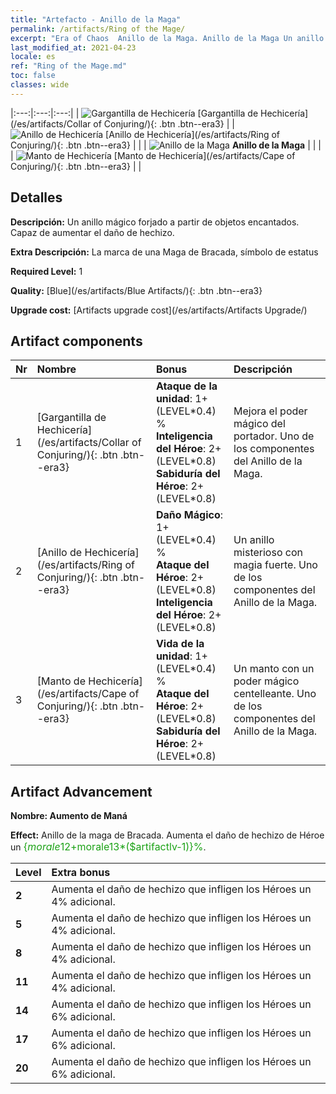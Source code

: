 ```yaml
---
title: "Artefacto - Anillo de la Maga"
permalink: /artifacts/Ring of the Mage/
excerpt: "Era of Chaos  Anillo de la Maga. Anillo de la Maga Un anillo mágico forjado a partir de objetos encantados. Capaz de aumentar el daño de hechizo."
last_modified_at: 2021-04-23
locale: es
ref: "Ring of the Mage.md"
toc: false
classes: wide
---
```


  |:---:|:---:|:---:| 
  | ![Gargantilla de Hechicería](/images/t/artifact_40221.png) [Gargantilla de Hechicería](/es/artifacts/Collar of Conjuring/){: .btn .btn--era3} |   | ![Anillo de Hechicería](/images/t/artifact_40221.png) [Anillo de Hechicería](/es/artifacts/Ring of Conjuring/){: .btn .btn--era3} | 
  |   | ![Anillo de la Maga](/images/t/icon_artifact_22.png) **Anillo de la Maga** |  | 
  |   | ![Manto de Hechicería](/images/t/artifact_40221.png) [Manto de Hechicería](/es/artifacts/Cape of Conjuring/){: .btn .btn--era3} |   | 


## Detalles

 **Descripción:** Un anillo mágico forjado a partir de objetos encantados. Capaz de aumentar el daño de hechizo.

 **Extra Descripción:** La marca de una Maga de Bracada, símbolo de estatus

 **Required Level:** 1

 **Quality:** [Blue](/es/artifacts/Blue Artifacts/){: .btn .btn--era3}

 **Upgrade cost:** [Artifacts upgrade cost](/es/artifacts/Artifacts Upgrade/)



## Artifact components

  | Nr |    Nombre    |   Bonus | Descripción | 
  |:---|:-----------|:--------|:------------| 
  | 1 | [Gargantilla de Hechicería](/es/artifacts/Collar of Conjuring/){: .btn .btn--era3} | **Ataque de la unidad**: 1+(LEVEL\*0.4) %<br/>**Inteligencia del Héroe**: 2+(LEVEL\*0.8)<br/>**Sabiduría del Héroe**: 2+(LEVEL\*0.8) | Mejora el poder mágico del portador. Uno de los componentes del Anillo de la Maga. | 
  | 2 | [Anillo de Hechicería](/es/artifacts/Ring of Conjuring/){: .btn .btn--era3} | **Daño Mágico**: 1+(LEVEL\*0.4) %<br/>**Ataque del Héroe**: 2+(LEVEL\*0.8)<br/>**Inteligencia del Héroe**: 2+(LEVEL\*0.8) | Un anillo misterioso con magia fuerte. Uno de los componentes del Anillo de la Maga. | 
  | 3 | [Manto de Hechicería](/es/artifacts/Cape of Conjuring/){: .btn .btn--era3} | **Vida de la unidad**: 1+(LEVEL\*0.4) %<br/>**Ataque del Héroe**: 2+(LEVEL\*0.8)<br/>**Sabiduría del Héroe**: 2+(LEVEL\*0.8) | Un manto con un poder mágico centelleante. Uno de los componentes del Anillo de la Maga. | 


## Artifact Advancement

 **Nombre: Aumento de Maná**

 **Effect:** Anillo de la maga de Bracada. Aumenta el daño de hechizo de Héroe un <span style="color: #1ca216;font-size:16px">{$morale12+$morale13*($artifactlv-1)}%</span>.

  |  Level  |    Extra bonus  | 
  |:--------|:----------------| 
  | **2** | Aumenta el daño de hechizo que infligen los Héroes un 4% adicional. | 
  | **5** | Aumenta el daño de hechizo que infligen los Héroes un 4% adicional. | 
  | **8** | Aumenta el daño de hechizo que infligen los Héroes un 4% adicional. | 
  | **11** | Aumenta el daño de hechizo que infligen los Héroes un 4% adicional. | 
  | **14** | Aumenta el daño de hechizo que infligen los Héroes un 6% adicional. | 
  | **17** | Aumenta el daño de hechizo que infligen los Héroes un 6% adicional. | 
  | **20** | Aumenta el daño de hechizo que infligen los Héroes un 6% adicional. | 
